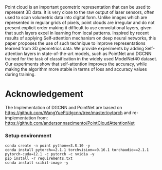 Point cloud is an important geometric representation that can be used to represent 3D data. It is very close to the raw output of laser sensors, often used to scan volumetric data into digital form. Unlike images which are represented in regular grids of pixels, point clouds are irregular and do not present explicit order making it difficult to use convolutional layers, given that such layers excel in learning from local patterns. Inspired by recent results of applying Self-attention mechanism on deep neural networks, this paper proposes the use of such technique to improve representations learned from 3D geometrics data. We provide experiments by adding Self-attention layers in state-of-the-art models, such as PointNet and DGCNN trained for the task of classification in the widely used ModelNet40 dataset. Our experiments show that self-attention improves the accuracy, while making the algorithm more stable in terms of loss and accuracy values during training.


# Acknowledgement

The Implementation of DGCNN and PointNet are based on https://github.com/WangYueFt/dgcnn/tree/master/pytorch
and re-implementation from: https://github.com/andersonnascimento/PointCloudAttentionNet

### Setup environment
```
conda create -n point python==3.8.10 -y 
conda install pytorch==2.1.1 torchvision==0.16.1 torchaudio==2.1.1 pytorch-cuda=12.1 -c pytorch -c nvidia -y
pip install -r requirements.txt
conda install scikit-image -y

```

